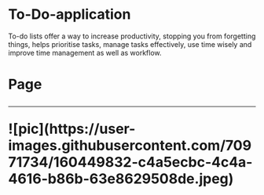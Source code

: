 # To-Do-application
To-do lists offer a way to increase productivity, stopping you from forgetting things, helps prioritise tasks, manage tasks effectively, use time wisely and improve time management as well as workflow.

<h1>
  Page
  <hr>
  ![pic](https://user-images.githubusercontent.com/70971734/160449832-c4a5ecbc-4c4a-4616-b86b-63e8629508de.jpeg)
